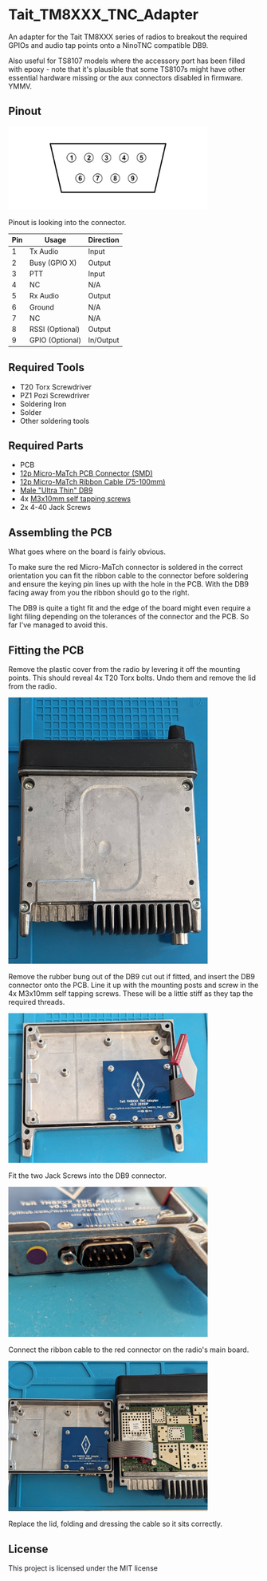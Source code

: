 
# Tait_TM8XXX_TNC_Adapter

An adapter for the Tait TM8XXX series of radios to breakout the required GPIOs and audio tap points onto a NinoTNC compatible DB9.

Also useful for TS8107 models where the accessory port has been filled with epoxy - note that it's plausible that some TS8107s might have other essential hardware missing or the aux connectors disabled in firmware. YMMV.

## Pinout

<img src="images/db9.png" width="400">

Pinout is looking into the connector.

| Pin | Usage | Direction |
|--|--|--|
| 1 | Tx Audio | Input |
| 2 | Busy (GPIO X)     | Output | 
| 3 | PTT | Input |
| 4 | NC | N/A|
| 5 | Rx Audio | Output |
| 6 | Ground | N/A | 
| 7 | NC | N/A|
| 8 | RSSI (Optional)| Output | 
| 9 | GPIO (Optional) | In/Output| 



## Required Tools

 - T20 Torx Screwdriver
 - PZ1 Pozi Screwdriver
 - Soldering Iron
 - Solder
 - Other soldering tools

## Required Parts

 - PCB
 - [12p Micro-MaTch PCB Connector (SMD)](https://uk.rs-online.com/web/p/pcb-sockets/3661765?gb=s)
 - [12p Micro-MaTch Ribbon Cable (75-100mm)](https://uk.rs-online.com/web/p/ribbon-cable/1232150?gb=s)
 - [Male "Ultra Thin" DB9](https://www.aliexpress.com/item/32888489053.html)
 - 4x [M3x10mm self tapping screws](https://www.orbitalfasteners.co.uk/products/m3-x-10-pan-pozi-no-1-taptite-alternative-screws-steel-bright-zinc-plated-din-7500-ce-z) 
 -  2x 4-40 Jack Screws 

## Assembling the PCB

What goes where on the board is fairly obvious.

To make sure the red Micro-MaTch connector is soldered in the correct orientation you can fit the ribbon cable to the connector before soldering and ensure the keying pin lines up with the hole in the PCB. With the DB9 facing away from you the ribbon should go to the right.

The DB9 is quite a tight fit and the edge of the board might even require a light filing depending on the tolerances of the connector and the PCB. So far I've managed to avoid this. 

## Fitting the PCB

Remove the plastic cover from the radio by levering it off the mounting points. This should reveal 4x T20 Torx bolts. Undo them and remove the lid from the radio.  

<img src="images/Tait_Assembled.jpg" width="400">

Remove the rubber bung out of the DB9 cut out if fitted, and insert the DB9 connector onto the PCB. Line it up with the mounting posts and screw in the 4x M3x10mm self tapping screws.  These will be a little stiff as they tap the required threads.

<img src="images/Tait_Fitted.jpg" width="400">

Fit the two Jack Screws into the DB9 connector.  

<img src="images/Tait_Screws.jpg" width="400">

Connect the ribbon cable to the red connector on the radio's main board.

<img src="images/Tait_Cable.jpg" width="400">

Replace the lid, folding and dressing the cable so it sits correctly.


## License

This project is licensed under the MIT license

